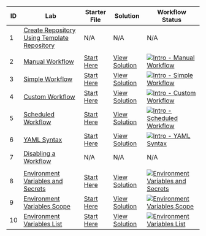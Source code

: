 | ID  | Lab                                                | Starter File                                     | Solution                                      | Workflow Status                                                                                      |
|-----|----------------------------------------------------|-------------------------------------------------|------------------------------------------------|-------------------------------------------------------------------------------------------------------|
| 1   | [Create Repository Using Template Repository](./labs/create-repository-using-template-repository.md) | N/A                                              | N/A                                              | N/A                                                                                                  |
|     |            |            |            |            |
| 2   | [Manual Workflow](./labs/intro-manual-workflow.md) | [Start Here](./workflow-starter-files/intro-manual-workflow.md) | [View Solution](./workflow-solution-files/intro-manual-workflow.md) | [![Intro - Manual Workflow](https://github.com/prasadhonrao/github-actions-workshop/actions/workflows/intro-manual-workflow.yml/badge.svg)](https://github.com/prasadhonrao/github-actions-workshop/actions/workflows/intro-manual-workflow.yml) |
| 3   | [Simple Workflow](./labs/intro-simple-workflow.md) | [Start Here](./workflow-starter-files/intro-simple-workflow.md) | [View Solution](./workflow-solution-files/intro-simple-workflow.md) | [![Intro - Simple Workflow](https://github.com/prasadhonrao/github-actions-workshop/actions/workflows/intro-simple-workflow.yml/badge.svg)](https://github.com/prasadhonrao/github-actions-workshop/actions/workflows/intro-simple-workflow.yml) |
| 4   | [Custom Workflow](./labs/intro-custom-workflow.md) | [Start Here](./workflow-starter-files/intro-custom-workflow.md) | [View Solution](./workflow-solution-files/intro-custom-workflow.md) | [![Intro - Custom Workflow](https://github.com/prasadhonrao/github-actions-workshop/actions/workflows/intro-custom-workflow.yml/badge.svg)](https://github.com/prasadhonrao/github-actions-workshop/actions/workflows/intro-custom-workflow.yml) |
| 5   | [Scheduled Workflow](./labs/intro-scheduled-workflow.md) | [Start Here](./workflow-starter-files/intro-scheduled-workflow.md) | [View Solution](./workflow-solution-files/intro-scheduled-workflow.md) | [![Intro - Scheduled Workflow](https://github.com/prasadhonrao/github-actions-workshop/actions/workflows/intro-scheduled-workflow.yml/badge.svg)](https://github.com/prasadhonrao/github-actions-workshop/actions/workflows/intro-scheduled-workflow.yml) |
| 6   | [YAML Syntax](./labs/intro-yaml-syntax.md)         | [Start Here](./workflow-starter-files/intro-yaml-syntax.md) | [View Solution](./workflow-solution-files/intro-yaml-syntax.md) | [![Intro - YAML Syntax](https://github.com/prasadhonrao/github-actions-workshop/actions/workflows/intro-yaml-syntax.yml/badge.svg)](https://github.com/prasadhonrao/github-actions-workshop/actions/workflows/intro-yaml-syntax.yml) |
| 7   | [Disabling a Workflow](./labs/disabling-a-workflow.md) | N/A                                              | N/A                                              | N/A                                                                                                  |
|     |            |            |            |            |
| 8   | [Environment Variables and Secrets](./labs/env-var-secrets.md) | [Start Here](./workflow-starter-files/env-var-secrets.md) | [View Solution](./workflow-solution-files/env-var-secrets.md) | [![Environment Variables and Secrets](https://github.com/prasadhonrao/github-actions-workshop/actions/workflows/env-var-secrets.yml/badge.svg)](https://github.com/prasadhonrao/github-actions-workshop/actions/workflows/env-var-secrets.yml) |
| 9   | [Environment Variables Scope](./labs/env-var-scope.md) | [Start Here](./workflow-starter-files/env-var-scope.md) | [View Solution](./workflow-solution-files/env-var-scope.md) | [![Environment Variables Scope](https://github.com/prasadhonrao/github-actions-workshop/actions/workflows/env-var-scope.yml/badge.svg)](https://github.com/prasadhonrao/github-actions-workshop/actions/workflows/env-var-scope.yml) |
| 10   | [Environment Variables List](./labs/env-var-list.md) | [Start Here](./workflow-starter-files/env-var-list.md) | [View Solution](./workflow-solution-files/env-var-list.md) | [![Environment Variables List](https://github.com/prasadhonrao/github-actions-workshop/actions/workflows/env-var-list.yml/badge.svg)](https://github.com/prasadhonrao/github-actions-workshop/actions/workflows/env-var-list.yml) |
